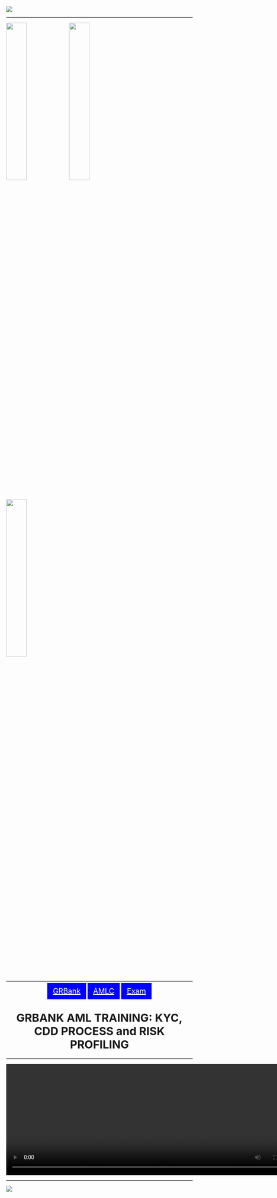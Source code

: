 <img src="C:\Users\Compliance Asst 02\Desktop\HTML\logo.png">

<hr>

<img style="width:33%;" src="C:\Users\Compliance Asst 02\Desktop\HTML\Picture1.png">
<img style="width:33%;" src="C:\Users\Compliance Asst 02\Desktop\HTML\Picture2.png">
<img style="width:33%;" src="C:\Users\Compliance Asst 02\Desktop\HTML\Picture3.png">

<hr>

<div style="text-align:center;"><a style="font-size:20px; background-color: blue; padding: 10px 15px 10px 15px; color: white;" href="https://www.grbank.com.ph/">GRBank</a> <a style="font-size:20px; background-color: blue; padding: 10px 15px 10px 15px; color: white;" href="http://www.amlc.gov.ph/">AMLC</a> <a style="font-size:20px; background-color: blue; padding: 10px 15px 10px 15px; color: white;" href="https://forms.office.com/Pages/DesignPageV2.aspx?origin=NeoPortalPage&prevsubpage=fre&subpage=design&id=DQSIkWdsW0yxEjajBLZtrQAAAAAAAAAAAANAAVl3jgJUMkhHVVBJR1RXNENONlZPUlpEQjJTVzBGUi4u&branchingelementid=r3a7ed163ebb44e47a625782db6a776a2">Exam</a></div>

<h1 style="font-size:30px; text-align:center;">GRBANK AML TRAINING: KYC, CDD PROCESS and RISK PROFILING</h1>

<hr>

<div style="text-align:center;">
<video width="800" height="300"; <video src="C:\Users\Compliance Asst 02\Desktop\HTML\kyc.MOV" controls /></div>

<hr>

<img src="C:\Users\Compliance Asst 02\Desktop\HTML\logo1.png">


